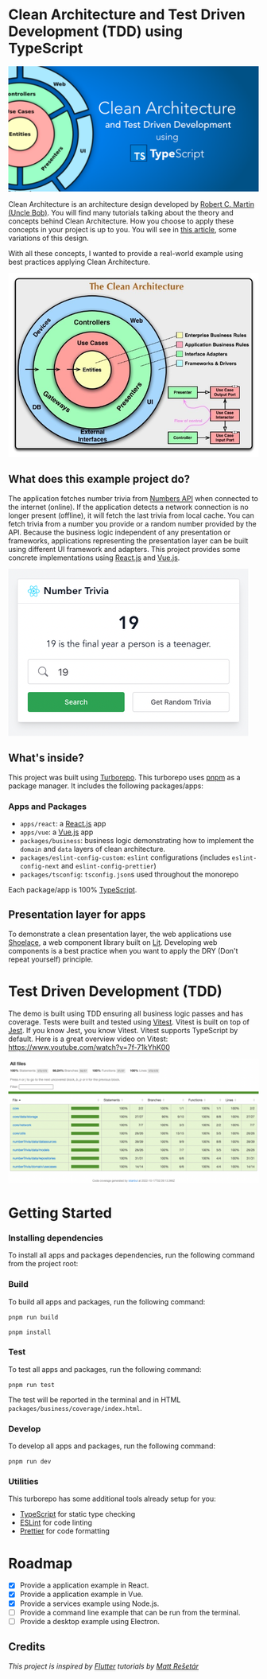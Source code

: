 # Clean Architecture and Test Driven Development (TDD) using TypeScript

![Clean Architecture Banner](./images//clean-architecture-banner.png)

Clean Architecture is an architecture design developed by [Robert C. Martin (Uncle Bob)](https://blog.cleancoder.com/uncle-bob/2012/08/13/the-clean-architecture.html). You will find many tutorials talking about the theory and concepts behind Clean Architecture. How you choose to apply these concepts in your project is up to you. You will see in [this article](https://www.freecodecamp.org/news/a-quick-introduction-to-clean-architecture-990c014448d2/), some variations of this design.

With all these concepts, I wanted to provide a real-world example using best practices applying Clean Architecture.

![Clean Architecture Diagram](./images/clean_architecture.jpeg)

## What does this example project do?

The application fetches number trivia from [Numbers API](http://numbersapi.com/#42) when connected to the internet (online). If the application detects a network connection is no longer present (offline), it will fetch the last trivia from local cache. You can fetch trivia from a number you provide or a random number provided by the API. Because the business logic independent of any presentation or frameworks, applications representing the presentation layer can be built using different UI framework and adapters. This project provides some concrete implementations using [React.js](https://reactjs.org/) and [Vue.js](https://vuejs.org/).

![Application Example](./images/app_example.png)

## What's inside?

This project was built using [Turborepo](https://turborepo.org/). This turborepo uses [pnpm](https://pnpm.io) as a package manager. It includes the following packages/apps:

### Apps and Packages

- `apps/react`: a [React.js](https://reactjs.org/) app
- `apps/vue`: a [Vue.js](https://vuejs.org/) app
- `packages/business`: business logic demonstrating how to implement the `domain` and `data` layers of clean architecture.
- `packages/eslint-config-custom`: `eslint` configurations (includes `eslint-config-next` and `eslint-config-prettier`)
- `packages/tsconfig`: `tsconfig.json`s used throughout the monorepo

Each package/app is 100% [TypeScript](https://www.typescriptlang.org/).

## Presentation layer for apps

To demonstrate a clean presentation layer, the web applications use [Shoelace](https://shoelace.style/), a web component library built on [Lit](https://lit.dev/). Developing web components is a best practice when you want to apply the DRY (Don't repeat yourself) principle.


# Test Driven Development (TDD)

The demo is built using TDD ensuring all business logic passes and has coverage. Tests were built and tested using [Vitest](https://vitest.dev/). Vitest is built on top of [Jest](https://jestjs.io/). If you know Jest, you know Vitest. Vitest supports TypeScript by default. Here is a great overview video on Vitest: https://www.youtube.com/watch?v=7f-71kYhK00

![Code Coverage](./images/code_coverage.png)

# Getting Started

### Installing dependencies

To install all apps and packages dependencies, run the following command from the project root:

### Build

To build all apps and packages, run the following command:

```
pnpm run build
```

```
pnpm install
```
### Test

To test all apps and packages, run the following command:

```
pnpm run test
```

The test will be reported in the terminal and in HTML `packages/business/coverage/index.html`.

### Develop

To develop all apps and packages, run the following command:

```
pnpm run dev
```

### Utilities

This turborepo has some additional tools already setup for you:

- [TypeScript](https://www.typescriptlang.org/) for static type checking
- [ESLint](https://eslint.org/) for code linting
- [Prettier](https://prettier.io) for code formatting

# Roadmap

- [X] Provide a application example in React.
- [X] Provide a application example in Vue.
- [X] Provide a services example using Node.js.
- [ ] Provide a command line example that can be run from the terminal.
- [ ] Provide a desktop example using Electron.

## Credits

*This project is inspired by [Flutter](https://flutter.dev/) tutorials by [Matt Rešetár](https://resocoder.com/)*